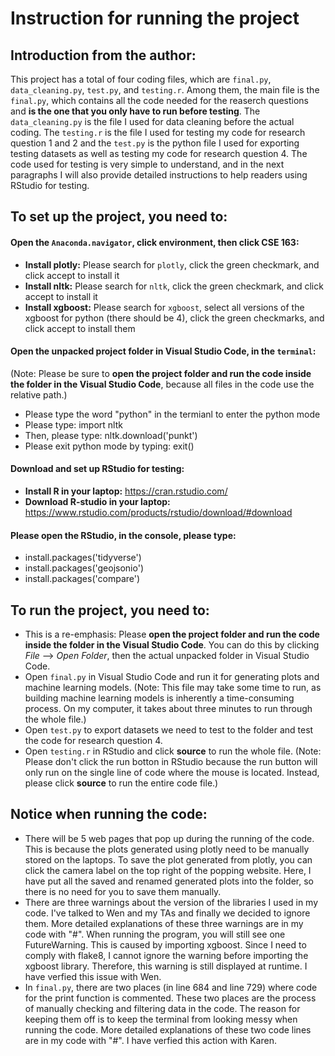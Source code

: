 # Instruction for running the project
## Introduction from the author:
This project has a total of four coding files, which are `final.py`, `data_cleaning.py`, `test.py`, and `testing.r`. Among them, the main file is the `final.py`, which contains all the code needed for the reaserch questions and __is the one that you only have to run before testing__. The `data_cleaning.py` is the file I used for data cleaning before the actual coding. The `testing.r` is the file I used for testing my code for research question 1 and 2 and the `test.py` is the python file I used for exporting testing datasets as well as testing my code for research question 4. The code used for testing is very simple to understand, and in the next paragraphs I will also provide detailed instructions to help readers using RStudio for testing.
## To set up the project, you need to:   
#### Open the `Anaconda.navigator`, click environment, then click CSE 163:
- __Install plotly:__ Please search for `plotly`, click the green checkmark, and click accept to install it
- __Install nltk:__ Please search for `nltk`, click the green checkmark, and click accept to install it
- __Install xgboost:__ Please search for `xgboost`, select all versions of the xgboost for python (there should be 4), click the green checkmarks, and click accept to install them
#### Open the unpacked project folder in Visual Studio Code, in the `terminal`:
(Note: Please be sure to __open the project folder and run the code inside the folder in the Visual Studio Code__, because all files in the code use the relative path.)
- Please type the word "python" in the termianl to enter the python mode
- Please type: import nltk
- Then, please type: nltk.download('punkt')
- Please exit python mode by typing: exit()
#### Download and set up RStudio for testing:
- __Install R in your laptop:__ https://cran.rstudio.com/
- __Download R-studio in your laptop:__ https://www.rstudio.com/products/rstudio/download/#download
#### Please open the RStudio, in the console, please type:
- install.packages('tidyverse')
- install.packages('geojsonio')
- install.packages('compare')
## To run the project, you need to:
- This is a re-emphasis: Please __open the project folder and run the code inside the folder in the Visual Studio Code__. You can do this by clicking *File* --> *Open Folder*, then the actual unpacked folder in Visual Studio Code.
- Open `final.py` in Visual Studio Code and run it for generating plots and machine learning models. (Note: This file may take some time to run, as building machine learning models is inherently a time-consuming process. On my computer, it takes about three minutes to run through the whole file.)
- Open `test.py` to export datasets we need to test to the folder and test the code for research question 4.
- Open `testing.r` in RStudio and click __source__ to run the whole file. (Note: Please don't click the run botton in RStudio because the run button will only run on the single line of code where the mouse is located. Instead, please click __source__ to run the entire code file.)
## Notice when running the code:
- There will be 5 web pages that pop up during the running of the code. This is because the plots generated using plotly need to be manually stored on the laptops. To save the plot generated from plotly, you can click the camera label on the top right of the popping website. Here, I have put all the saved and renamed generated plots into the folder, so there is no need for you to save them manually.
- There are three warnings about the version of the libraries I used in my code. I've talked to Wen and my TAs and finally we decided to ignore them. More detailed explanations of these three warnings are in my code with "#". When running the program, you will still see one FutureWarning. This is caused by importing xgboost. Since I need to comply with flake8, I cannot ignore the warning before importing the xgboost library. Therefore, this warning is still displayed at runtime. I have verfied this issue with Wen.
- In `final.py`, there are two places (in line 684 and line 729) where code for the print function is commented. These two places are the process of manually checking and filtering data in the code. The reason for keeping them off is to keep the terminal from looking messy when running the code. More detailed explanations of these two code lines are in my code with "#". I have verfied this action with Karen.

